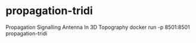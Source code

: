 # propagation-tridi
Propagation Signalling Antenna In 3D Topography
docker run -p 8501:8501 propagation-tridi
